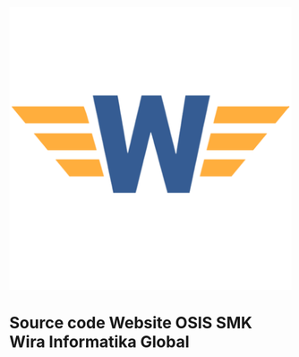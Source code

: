 <p align="center">
  <img src="https://github.com/osiswing/osissmkwing/blob/main/src/assets/osis-wing.png?raw=true" alt="Logo OSIS WING"/>
</p>

# Source code Website OSIS SMK Wira Informatika Global 
